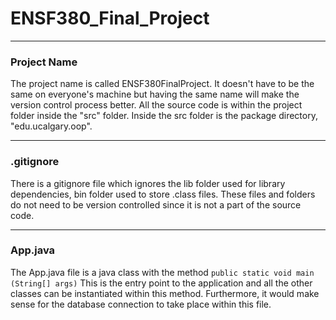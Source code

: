 # ENSF380_Final_Project

---

### Project Name

The project name is called ENSF380FinalProject. It doesn't have to be the same on everyone's machine but having the same name will make the version control process better.
All the source code is within the project folder inside the "src" folder. Inside the src folder is the package directory, "edu.ucalgary.oop".

---

### .gitignore

There is a gitignore file which ignores the lib folder used for library dependencies, bin folder used to store .class files. These files and folders do not need to be version controlled since it is not a part of the source code.

---

### App.java

The App.java file is a java class with the method `public static void main (String[] args)`
This is the entry point to the application and all the other classes can be instantiated within this method. Furthermore, it would make sense for the database connection to take place within this file.
